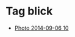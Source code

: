 <!--
title: Tag blick
date: 2020-06-28T14:55:35.386Z
tags:
-->
# Tag blick

 * [Photo 2014-09-06 10](96776409567.md)